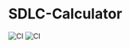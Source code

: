 # SDLC-Calculator
![CI](https://github.com/99003550/SDLC-Calculator/workflows/CI/badge.svg)
![CI](https://github.com/99003550/SDLC-Calculator/workflows/CI/badge.svg)
